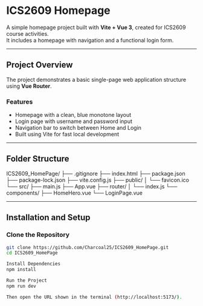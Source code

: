 # ICS2609 Homepage

A simple homepage project built with **Vite + Vue 3**, created for ICS2609 course activities.  
It includes a homepage with navigation and a functional login form.

---

## Project Overview
The project demonstrates a basic single-page web application structure using **Vue Router**.

### Features
- Homepage with a clean, blue monotone layout  
- Login page with username and password input  
- Navigation bar to switch between Home and Login  
- Built using Vite for fast local development  

---

## Folder Structure

ICS2609_HomePage/
├── .gitignore
├── index.html
├── package.json
├── package-lock.json
├── vite.config.js
├── public/
│ └── favicon.ico
└── src/
├── main.js
├── App.vue
├── router/
│ └── index.js
└── components/
├── HomeHero.vue
└── LoginPage.vue


---

## Installation and Setup

### Clone the Repository
```bash
git clone https://github.com/Charcoal25/ICS2609_HomePage.git
cd ICS2609_HomePage

Install Dependencies
npm install

Run the Project
npm run dev

Then open the URL shown in the terminal (http://localhost:5173/).


